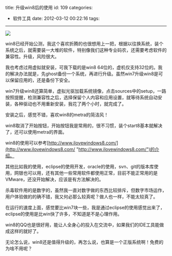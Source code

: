 title: 升级win8后的使用
id: 109
categories:
  - 软件工具
date: 2012-03-12 00:22:16
tags:
---

![](http://m1.img.libdd.com/farm5/2012/0821/18/947FD7BE26AAC9BAD2F0282B868C10FA7767E3189977_500_313.jpg)</img>

win8已经开始公测，我这个喜欢折腾的也很想用上一把，根据以往换系统，装个系统之后，就需要装一大堆的软件，特别像我们这种专业码农，还需要考虑软件的兼容性。升级，风险很大。

我也考虑过用虚拟就安装，可我下载的是win8 64位的，虚机仅支持32位的。我的解决办法就是，先ghost备份一个系统，再进行升级。虽然win7升级win8是可以保留应用的，还是备份下安全。

win7升级win8还算简单，虚拟光驱加载系统镜像，点击sources中的setup，一路按照提醒，检测兼容性之后，选择保留个人内容和应用设置，就等待系统自动安装，各种驱动也不用重新安装，我花了两个小时，就完成了。

安装之后，感觉不错，喜欢win8的metra的简洁风！

win8取消了开始按钮，开始按钮我是常用的，很不习惯，装个start8基本就解决了，还可以使用metra的界面。

win8的使用可以参考[http://www.ilovewindows8.com/](http://www.ilovewindows8.com/ "http://www.ilovewindows8.com/")的介绍。

其他比如我的使用，eclipse的使用开发，oracle的使用，svn、git的版本库使用，网银也可以用，还有其他一些常用软件都使用正常，目前不能正常用的是VMware，还没开始解决，应该是有方法解决的。

杀毒软件用的是数字的，虽然我一直对数字做的东西比较排斥，但数字市场运作，用户体验做的的确不错，我又何必那么较真呢？做人也一样，不能太较真了。

在运行的速度上面，感觉要比win7块一些，我是通过eclipse的使用感觉出来了，eclipse的使用是比win快了许多，不知道是不是心理作用。

win8的QQ也是很好用，能让人全身心的投入在交流中，如果我们的IDE工具能做成这样的就好了。

无论怎么说，win8还是值得升级的，再怎么说，也算是一个正版系统啊！免费的为啥不用呢？